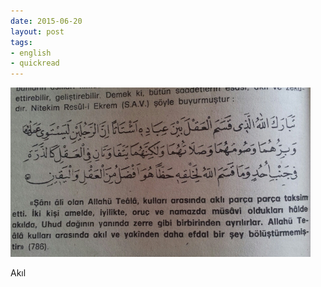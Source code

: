 ```yaml
---
date: 2015-06-20
layout: post
tags:
- english
- quickread
---
```


![](/images/tumblr_nq6fmxf60u1u3gx2to1_500.jpg)

Akıl
